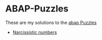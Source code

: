 # ABAP-Puzzles
These are my solutions to the [abap Puzzles](https://github.com/joltdx/abap-puzzles)
- [Narcissistic numbers](https://github.com/joltdx/abap-puzzles#narcissistic-numbers-or-arnold-numbers)
